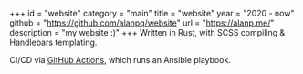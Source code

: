 +++
id = "website"
category = "main"
title = "website"
year = "2020 - now"
github = "https://github.com/alanpq/website"
url = "https://alanp.me/"
description = "my website :)"
+++
Written in Rust, with SCSS compiling & Handlebars templating.

CI/CD via [GitHub Actions](https://github.com/alanpq/website/blob/main/.github/workflows/main.yml), which runs an Ansible playbook.
